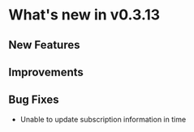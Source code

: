 # What's new in v0.3.13

## New Features

## Improvements

## Bug Fixes

- Unable to update subscription information in time
